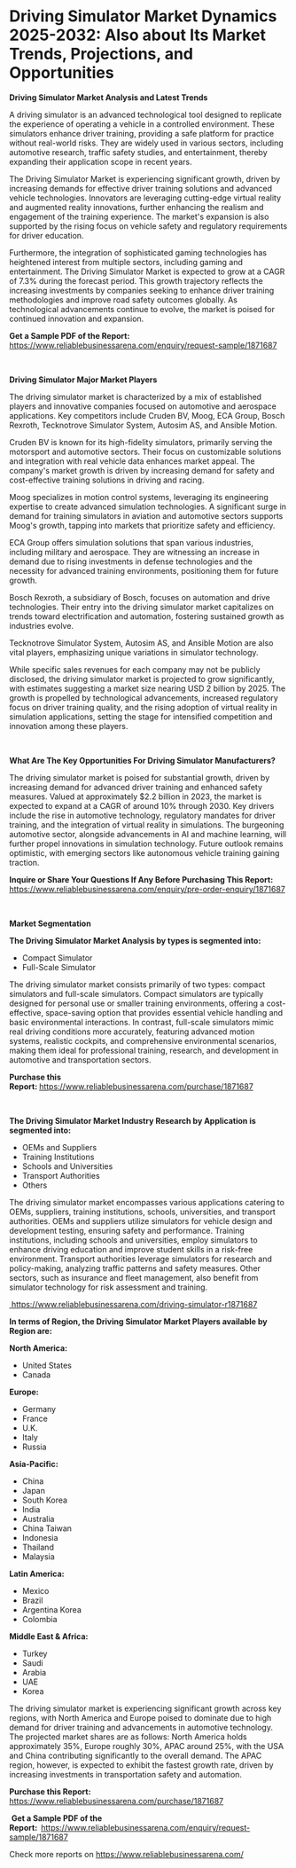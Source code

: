 <p><h1>Driving Simulator Market Dynamics 2025-2032: Also about Its Market Trends, Projections, and Opportunities</h1></p><p><strong>Driving Simulator Market Analysis and Latest Trends</strong></p>
<p><p>A driving simulator is an advanced technological tool designed to replicate the experience of operating a vehicle in a controlled environment. These simulators enhance driver training, providing a safe platform for practice without real-world risks. They are widely used in various sectors, including automotive research, traffic safety studies, and entertainment, thereby expanding their application scope in recent years.</p><p>The Driving Simulator Market is experiencing significant growth, driven by increasing demands for effective driver training solutions and advanced vehicle technologies. Innovators are leveraging cutting-edge virtual reality and augmented reality innovations, further enhancing the realism and engagement of the training experience. The market's expansion is also supported by the rising focus on vehicle safety and regulatory requirements for driver education.</p><p>Furthermore, the integration of sophisticated gaming technologies has heightened interest from multiple sectors, including gaming and entertainment. The Driving Simulator Market is expected to grow at a CAGR of 7.3% during the forecast period. This growth trajectory reflects the increasing investments by companies seeking to enhance driver training methodologies and improve road safety outcomes globally. As technological advancements continue to evolve, the market is poised for continued innovation and expansion.</p></p>
<p><strong>Get a Sample PDF of the Report:&nbsp;</strong> <a href="https://www.reliablebusinessarena.com/enquiry/request-sample/1871687?utm_campaign=2217&utm_medium=2&utm_source=Github&utm_content=ia&utm_term=30032025&utm_id=driving-simulator">https://www.reliablebusinessarena.com/enquiry/request-sample/1871687</a></p>
<p>&nbsp;</p>
<p><strong>Driving Simulator Major Market Players</strong></p>
<p><p>The driving simulator market is characterized by a mix of established players and innovative companies focused on automotive and aerospace applications. Key competitors include Cruden BV, Moog, ECA Group, Bosch Rexroth, Tecknotrove Simulator System, Autosim AS, and Ansible Motion.</p><p>Cruden BV is known for its high-fidelity simulators, primarily serving the motorsport and automotive sectors. Their focus on customizable solutions and integration with real vehicle data enhances market appeal. The company's market growth is driven by increasing demand for safety and cost-effective training solutions in driving and racing.</p><p>Moog specializes in motion control systems, leveraging its engineering expertise to create advanced simulation technologies. A significant surge in demand for training simulators in aviation and automotive sectors supports Moog's growth, tapping into markets that prioritize safety and efficiency.</p><p>ECA Group offers simulation solutions that span various industries, including military and aerospace. They are witnessing an increase in demand due to rising investments in defense technologies and the necessity for advanced training environments, positioning them for future growth.</p><p>Bosch Rexroth, a subsidiary of Bosch, focuses on automation and drive technologies. Their entry into the driving simulator market capitalizes on trends toward electrification and automation, fostering sustained growth as industries evolve.</p><p>Tecknotrove Simulator System, Autosim AS, and Ansible Motion are also vital players, emphasizing unique variations in simulator technology.</p><p>While specific sales revenues for each company may not be publicly disclosed, the driving simulator market is projected to grow significantly, with estimates suggesting a market size nearing USD 2 billion by 2025. The growth is propelled by technological advancements, increased regulatory focus on driver training quality, and the rising adoption of virtual reality in simulation applications, setting the stage for intensified competition and innovation among these players.</p></p>
<p>&nbsp;</p>
<p><strong>What Are The Key Opportunities For Driving Simulator Manufacturers?</strong></p>
<p><p>The driving simulator market is poised for substantial growth, driven by increasing demand for advanced driver training and enhanced safety measures. Valued at approximately $2.2 billion in 2023, the market is expected to expand at a CAGR of around 10% through 2030. Key drivers include the rise in automotive technology, regulatory mandates for driver training, and the integration of virtual reality in simulations. The burgeoning automotive sector, alongside advancements in AI and machine learning, will further propel innovations in simulation technology. Future outlook remains optimistic, with emerging sectors like autonomous vehicle training gaining traction.</p></p>
<p><strong>Inquire or Share Your Questions If Any Before Purchasing This Report:</strong> <a href="https://www.reliablebusinessarena.com/enquiry/pre-order-enquiry/1871687?utm_campaign=2217&utm_medium=2&utm_source=Github&utm_content=ia&utm_term=30032025&utm_id=driving-simulator">https://www.reliablebusinessarena.com/enquiry/pre-order-enquiry/1871687</a></p>
<p>&nbsp;</p>
<p><strong>Market Segmentation</strong></p>
<p><strong>The Driving Simulator Market Analysis by types is segmented into:</strong></p>
<p><ul><li>Compact Simulator</li><li>Full-Scale Simulator</li></ul></p>
<p><p>The driving simulator market consists primarily of two types: compact simulators and full-scale simulators. Compact simulators are typically designed for personal use or smaller training environments, offering a cost-effective, space-saving option that provides essential vehicle handling and basic environmental interactions. In contrast, full-scale simulators mimic real driving conditions more accurately, featuring advanced motion systems, realistic cockpits, and comprehensive environmental scenarios, making them ideal for professional training, research, and development in automotive and transportation sectors.</p></p>
<p><strong>Purchase this Report:&nbsp;</strong><a href="https://www.reliablebusinessarena.com/purchase/1871687?utm_campaign=2217&utm_medium=2&utm_source=Github&utm_content=ia&utm_term=30032025&utm_id=driving-simulator">https://www.reliablebusinessarena.com/purchase/1871687</a></p>
<p>&nbsp;</p>
<p><strong>The Driving Simulator Market Industry Research by Application is segmented into:</strong></p>
<p><ul><li>OEMs and Suppliers</li><li>Training Institutions</li><li>Schools and Universities</li><li>Transport Authorities</li><li>Others</li></ul></p>
<p><p>The driving simulator market encompasses various applications catering to OEMs, suppliers, training institutions, schools, universities, and transport authorities. OEMs and suppliers utilize simulators for vehicle design and development testing, ensuring safety and performance. Training institutions, including schools and universities, employ simulators to enhance driving education and improve student skills in a risk-free environment. Transport authorities leverage simulators for research and policy-making, analyzing traffic patterns and safety measures. Other sectors, such as insurance and fleet management, also benefit from simulator technology for risk assessment and training.</p></p>
<p><a href="https://www.reliablebusinessarena.com/driving-simulator-r1871687?utm_campaign=2217&utm_medium=2&utm_source=Github&utm_content=ia&utm_term=30032025&utm_id=driving-simulator">&nbsp;https://www.reliablebusinessarena.com/driving-simulator-r1871687</a></p>
<p><strong>In terms of Region, the Driving Simulator Market Players available by Region are:</strong></p>
<p>
    <p> <strong> North America: </strong>
        <ul>
            <li>United States</li>
            <li>Canada</li>
        </ul>
        </p> 
    <p> <strong> Europe: </strong>
        <ul>
            <li>Germany</li>
            <li>France</li>
            <li>U.K.</li>
            <li>Italy</li>
            <li>Russia</li>
        </ul>
        </p> 
    <p> <strong> Asia-Pacific: </strong>
        <ul>
            <li>China</li>
            <li>Japan</li>
            <li>South Korea</li>
            <li>India</li>
            <li>Australia</li>
            <li>China Taiwan</li>
            <li>Indonesia</li>
            <li>Thailand</li>
            <li>Malaysia</li>
        </ul>
        </p> 
    <p> <strong> Latin America: </strong>
        <ul>
            <li>Mexico</li>
            <li>Brazil</li>
            <li>Argentina Korea</li>
            <li>Colombia</li>
        </ul>
        </p> 
    <p> <strong> Middle East & Africa: </strong>
        <ul>
            <li>Turkey</li>
            <li>Saudi</li>
            <li>Arabia</li>
            <li>UAE</li>
            <li>Korea</li>
        </ul>
    </p>
    </p>
<p><p>The driving simulator market is experiencing significant growth across key regions, with North America and Europe poised to dominate due to high demand for driver training and advancements in automotive technology. The projected market shares are as follows: North America holds approximately 35%, Europe roughly 30%, APAC around 25%, with the USA and China contributing significantly to the overall demand. The APAC region, however, is expected to exhibit the fastest growth rate, driven by increasing investments in transportation safety and automation.</p></p>
<p><strong>Purchase this Report: </strong><a href="https://www.reliablebusinessarena.com/purchase/1871687?utm_campaign=2217&utm_medium=2&utm_source=Github&utm_content=ia&utm_term=30032025&utm_id=driving-simulator">https://www.reliablebusinessarena.com/purchase/1871687</a></p>
<p>&nbsp;<strong>Get a Sample PDF of the Report:&nbsp;&nbsp;</strong><a href="https://www.reliablebusinessarena.com/enquiry/request-sample/1871687?utm_campaign=2217&utm_medium=2&utm_source=Github&utm_content=ia&utm_term=30032025&utm_id=driving-simulator">https://www.reliablebusinessarena.com/enquiry/request-sample/1871687</a></p>
<p><strong></strong></p>
<p>Check more reports on <a href="https://www.reliablebusinessarena.com/?utm_campaign=2217&utm_medium=2&utm_source=Github&utm_content=ia&utm_term=30032025&utm_id=driving-simulator">https://www.reliablebusinessarena.com/</a></p>